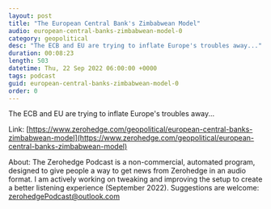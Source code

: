 ```yaml
---
layout: post
title: "The European Central Bank's Zimbabwean Model"
audio: european-central-banks-zimbabwean-model-0
category: geopolitical
desc: "The ECB and EU are trying to inflate Europe's troubles away..."
duration: 00:08:23
length: 503
datetime: Thu, 22 Sep 2022 06:00:00 +0000
tags: podcast
guid: european-central-banks-zimbabwean-model-0
order: 0
---
```

The ECB and EU are trying to inflate Europe's troubles away...

Link: [https://www.zerohedge.com/geopolitical/european-central-banks-zimbabwean-model](https://www.zerohedge.com/geopolitical/european-central-banks-zimbabwean-model)

About: The Zerohedge Podcast is a non-commercial, automated program, designed to give people a way to get news from Zerohedge in an audio format.  I am actively working on tweaking and improving the setup to create a better listening experience (September 2022).  Suggestions are welcome: [zerohedgePodcast@outlook.com](mailto:zerohedgePodcast@outlook.com)